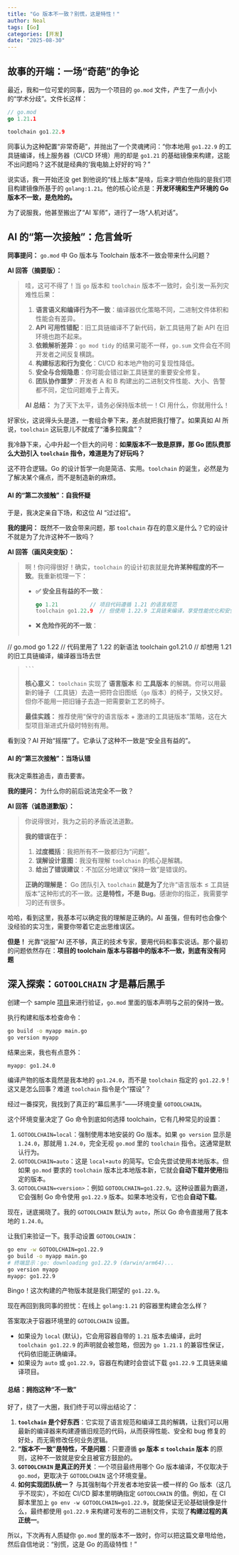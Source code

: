 ```yaml
---
title: "Go 版本不一致？别慌，这是特性！"
author: Neal
tags: [Go]
categories: [开发]
date: "2025-08-30" 
---
```


## 故事的开端：一场“奇葩”的争论

最近，我和一位可爱的同事，因为一个项目的 `go.mod` 文件，产生了一点小小的“学术分歧”。文件长这样：

```go
// go.mod
go 1.21.1

toolchain go1.22.9
```

同事认为这种配置“非常奇葩”，并抛出了一个灵魂拷问：“你本地用 `go1.22.9` 的工具链编译，线上服务器（CI/CD 环境）用的却是 `go1.21` 的基础镜像来构建，这能不出问题吗？这不就是经典的‘我电脑上好好的’吗？”

说实话，我一开始还没 get 到他说的“线上版本”是啥，后来才明白他指的是我们项目构建镜像所基于的 `golang:1.21`。他的核心论点是：**开发环境和生产环境的 Go 版本不一致，是危险的。**

为了说服我，他甚至搬出了“AI 军师”，进行了一场“人机对话”。

## AI 的“第一次接触”：危言耸听

**同事提问：** `go.mod` 中 Go 版本与 Toolchain 版本不一致会带来什么问题？

**AI 回答（摘要版）：**

> 哇，这可不得了！当 `go` 版本和 `toolchain` 版本不一致时，会引发一系列灾难性后果：
>
> 1.  **语言语义和编译行为不一致**：编译器优化策略不同，二进制文件体积和性能会有差异。
> 2.  **API 可用性错配**：旧工具链编译不了新代码，新工具链用了新 API 在旧环境也跑不起来。
> 3.  **依赖解析差异**：`go mod tidy` 的结果可能不一样，`go.sum` 文件会在不同开发者之间反复横跳。
> 4.  **构建标志和行为变化**：CI/CD 和本地产物的可复现性降低。
> 5.  **安全与合规隐患**：你可能会错过新工具链里的重要安全修复。
> 6.  **团队协作噩梦**：开发者 A 和 B 构建出的二进制文件性能、大小、告警都不同，定位问题难于上青天。
>
> **AI 总结：** 为了天下太平，请务必保持版本统一！CI 用什么，你就用什么！

好家伙，这说得头头是道，一套组合拳下来，差点就把我打懵了。如果真如 AI 所说，`toolchain` 这玩意儿不就成了“潘多拉魔盒”？

我冷静下来，心中升起一个巨大的问号：**如果版本不一致是原罪，那 Go 团队费那么大劲引入 `toolchain` 指令，难道是为了好玩吗？**

这不符合逻辑。Go 的设计哲学一向是简洁、实用。`toolchain` 的诞生，必然是为了解决某个痛点，而不是制造新的麻烦。

#### AI 的“第二次接触”：自我怀疑

于是，我决定亲自下场，和这位 AI “过过招”。

**我的提问：** 既然不一致会带来问题，那 `toolchain` 存在的意义是什么？它的设计不就是为了允许这种不一致吗？

**AI 回答（画风突变版）：**

> 啊！你问得很好！确实，`toolchain` 的设计初衷就是**允许某种程度的不一致**。我重新梳理一下：
>
> -   **✅ 安全且有益的不一致**：
>     ```go
>     go 1.21          // 项目代码遵循 1.21 的语言规范
>     toolchain go1.22.9  // 但使用 1.22.9 工具链来编译，享受性能优化和安全修复
>     ```
> -   **❌ 危险作死的不一致**：
>     ```go
// go.mod
go 1.22          // 代码里用了 1.22 的新语法
toolchain go1.21.0  // 却想用 1.21 的旧工具链编译，编译器当场去世
>     ```
> **核心意义：** `toolchain` 实现了 **语言版本** 和 **工具版本** 的解耦。你可以用最新的锤子（工具链）去造一把符合旧图纸（`go` 版本）的椅子，又快又好。但你不能用一把旧锤子去造一把需要新工艺的椅子。
>
> **最佳实践：** 推荐使用“保守的语言版本 + 激进的工具链版本”策略，这在大型项目渐进式升级时特别有用。

看到没？AI 开始“摇摆”了。它承认了这种不一致是“安全且有益的”。

#### AI 的“第三次接触”：当场认错

我决定乘胜追击，直击要害。

**我的提问：** 为什么你的前后说法完全不一致？

**AI 回答（诚恳道歉版）：**

> 你说得很对，我为之前的矛盾说法道歉。
>
> **我的错误在于：**
> 1.  **过度概括**：我把所有不一致都归为“问题”。
> 2.  **误解设计意图**：我没有理解 `toolchain` 的核心是解耦。
> 3.  **给出了错误建议**：不加区分地建议“保持一致”是错误的。
>
> **正确的理解是：** Go 团队引入 `toolchain` **就是为了**允许“语言版本 ≤ 工具链版本”这种形式的不一致。这**是特性，不是 Bug**。感谢你的指正，我需要学习的还有很多。

哈哈，看到这里，我基本可以确定我的理解是正确的。AI 虽强，但有时也会像个没经验的实习生，需要你带着它走出思维误区。

**但是！** 光靠“说服”AI 还不够，真正的技术专家，要用代码和事实说话。那个最初的问题依然存在：**项目的 toolchain 版本与容器中的版本不一致，到底有没有问题**

## 深入探索：`GOTOOLCHAIN` 才是幕后黑手

创建一个 sample [项目](https://github.com/madneal/codehub/tree/master/toolchain)来进行验证，`go.mod` 里面的版本声明与之前的保持一致。

执行构建和版本检查命令：

```bash
go build -o myapp main.go
go version myapp
```

结果出来，我也有点意外：

```
myapp: go1.24.0
```

编译产物的版本竟然是我本地的 `go1.24.0`，而不是 `toolchain` 指定的 `go1.22.9`！这又是怎么回事？难道 `toolchain` 指令是个“摆设”？

经过一番探究，我找到了真正的“幕后黑手”——环境变量 `GOTOOLCHAIN`。

这个环境变量决定了 Go 命令到底如何选择 toolchain，它有几种常见的设置：

1.  `GOTOOLCHAIN=local`：强制使用本地安装的 Go 版本。如果 `go version` 显示是 `1.24.0`，那就用 `1.24.0`，完全无视 `go.mod` 里的 `toolchain` 指令。这通常是默认行为。
2.  `GOTOOLCHAIN=auto`：这是 `local+auto` 的简写。它会先尝试使用本地版本。但如果 `go.mod` 要求的 `toolchain` 版本比本地版本新，它就会**自动下载并使用**指定的版本。
3.  `GOTOOLCHAIN=<version>`：例如 `GOTOOLCHAIN=go1.22.9`。这种设置最为霸道，它会强制 Go 命令使用 `go1.22.9` 版本。如果本地没有，它也会**自动下载**。

现在，谜底揭晓了。我的 `GOTOOLCHAIN` 默认为 `auto`，所以 Go 命令直接用了我本地的 `1.24.0`。

让我们来验证一下。我手动设置 `GOTOOLCHAIN`：

```bash
go env -w GOTOOLCHAIN=go1.22.9
go build -o myapp main.go     
# 终端显示：go: downloading go1.22.9 (darwin/arm64)...
go version myapp                  
myapp: go1.22.9
```

Bingo！这次构建的产物版本就是我们期望的 `go1.22.9`。

现在再回到我同事的担忧：在线上 `golang:1.21` 的容器里构建会怎么样？

答案取决于容器环境里的 `GOTOOLCHAIN` 设置。
*   如果设为 `local` (默认)，它会用容器自带的 `1.21` 版本去编译，此时 `toolchain go1.22.9` 的声明就会被忽略，但因为 `go 1.21.1` 的兼容性保证，代码依旧能正确编译。
*   如果设为 `auto` 或 `go1.22.9`，容器在构建时会尝试下载 `go1.22.9` 工具链来编译项目。

#### 总结：拥抱这种“不一致”

好了，绕了一大圈，我们终于可以得出结论了：

1.  **`toolchain` 是个好东西**：它实现了语言规范和编译工具的解耦，让我们可以用最新的编译器来构建遵循旧规范的代码，从而获得性能、安全和 bug 修复的好处，而无需修改任何业务逻辑。
2.  **“版本不一致”是特性，不是问题**：只要遵循 **`go` 版本 ≤ `toolchain` 版本** 的原则，这种不一致就是安全且被官方鼓励的。
3.  **`GOTOOLCHAIN` 是真正的开关**：一个项目最终用哪个 Go 版本编译，不仅取决于 `go.mod`，更取决于 `GOTOOLCHAIN` 这个环境变量。
4.  **如何实现团队统一？** 与其强制每个开发者本地安装一模一样的 Go 版本（这几乎不现实），不如在 CI/CD 脚本里明确指定 `GOTOOLCHAIN` 的值。例如，在 CI 脚本里加上 `go env -w GOTOOLCHAIN=go1.22.9`，就能保证无论基础镜像是什么，最终都使用 `go1.22.9` 来构建可发布的二进制文件，实现了**构建过程的真正统一**。

所以，下次再有人质疑你 `go.mod` 里的版本不一致时，你可以把这篇文章甩给他，然后自信地说：“别慌，这是 Go 的高级特性！”